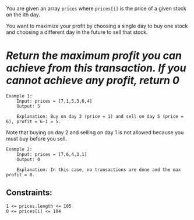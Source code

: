 You are given an array `prices` where `prices[i]` is the price of a given stock on the ith day.

You want to maximize your profit by choosing a single day to buy one stock and choosing a different day in the future to sell that stock.

# *Return the maximum profit you can achieve from this transaction. If you cannot achieve any profit, return 0*

    Example 1:
        Input: prices = [7,1,5,3,6,4]
        Output: 5

        Explanation: Buy on day 2 (price = 1) and sell on day 5 (price = 6), profit = 6-1 = 5.

Note that buying on day 2 and selling on day 1 is not allowed because you must buy before you sell.
    
    Example 2:  
        Input: prices = [7,6,4,3,1]
        Output: 0
        
        Explanation: In this case, no transactions are done and the max profit = 0.
 

## Constraints:
    1 <= prices.length <= 105
    0 <= prices[i] <= 104